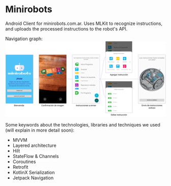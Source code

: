 # Minirobots
Android Client for minirobots.com.ar. Uses MLKit to recognize instructions, and uploads the processed instructions to the robot's API.

Navigation graph:
![Minirobots graph](https://github.com/priettt/Minirobots/blob/master/Minirobots%20Graph%20(1).png)

Some keywords about the technologies, libraries and techniques we used (will explain in more detail soon):

- MVVM
- Layered architecture
- Hilt
- StateFlow & Channels
- Coroutines
- Retrofit
- KotlinX Serialization
- Jetpack Navigation
